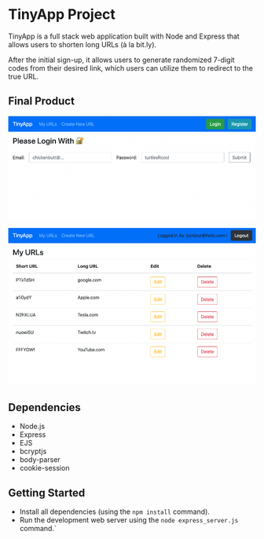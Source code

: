 # TinyApp Project

TinyApp is a full stack web application built with Node and Express that allows users to shorten long URLs (à la bit.ly).

After the initial sign-up, it allows users to generate randomized 7-digit codes from their desired link, which users can utilize them to redirect to the true URL. 

## Final Product

!["Login Screen"](https://raw.githubusercontent.com/fluffyjohnny/tinyapp/main/pictures/Login.png)

!["Index Screen with User's URLs"](https://raw.githubusercontent.com/fluffyjohnny/tinyapp/main/pictures/Index.png)

## Dependencies

- Node.js
- Express
- EJS
- bcryptjs
- body-parser
- cookie-session

## Getting Started

- Install all dependencies (using the `npm install` command).
- Run the development web server using the `node express_server.js` command.`